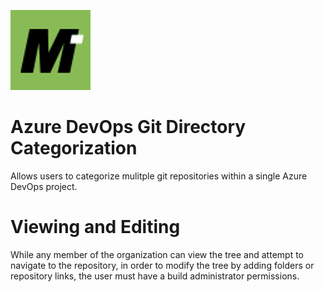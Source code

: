 ![alt tag](/icon.png?raw=true "Azure DevOps Git Directory Categorization")

# Azure DevOps Git Directory Categorization
Allows users to categorize mulitple git repositories within a single Azure DevOps project.

# Viewing and Editing
While any member of the organization can view the tree and attempt to navigate to the repository, in order to modify the tree by adding folders or repository links, the user must have a build administrator permissions.